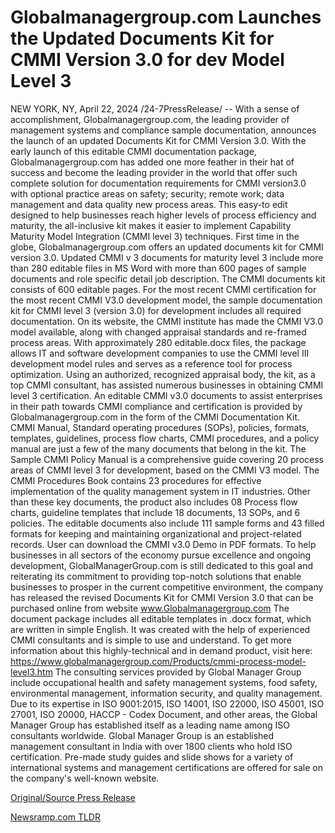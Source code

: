 # Globalmanagergroup.com Launches the Updated Documents Kit for CMMI Version 3.0 for dev Model Level 3

NEW YORK, NY, April 22, 2024 /24-7PressRelease/ -- With a sense of accomplishment, Globalmanagergroup.com, the leading provider of management systems and compliance sample documentation, announces the launch of an updated Documents Kit for CMMI Version 3.0. With the early launch of this editable CMMI documentation package, Globalmanagergroup.com has added one more feather in their hat of success and become the leading provider in the world that offer such complete solution for documentation requirements for CMMI version3.0 with optional practice areas on safety; security; remote work; data management and data quality new process areas.   This easy-to edit designed to help businesses reach higher levels of process efficiency and maturity, the all-inclusive kit makes it easier to implement Capability Maturity Model Integration (CMMI level 3) techniques.   First time in the globe, Globalmanagergroup.com offers an updated documents kit for CMMI version 3.0. Updated CMMI v 3 documents for maturity level 3 include more than 280 editable files in MS Word with more than 600 pages of sample documents and role specific detail job description. The CMMI documents kit consists of 600 editable pages. For the most recent CMMI certification for the most recent CMMI V3.0 development model, the sample documentation kit for CMMI level 3 (version 3.0) for development includes all required documentation. On its website, the CMMI institute has made the CMMI V3.0 model available, along with changed appraisal standards and re-framed process areas. With approximately 280 editable.docx files, the package allows IT and software development companies to use the CMMI level III development model rules and serves as a reference tool for process optimization. Using an authorized, recognized appraisal body, the kit, as a top CMMI consultant, has assisted numerous businesses in obtaining CMMI level 3 certification.  An editable CMMI v3.0 documents to assist enterprises in their path towards CMMI compliance and certification is provided by Globalmanagergroup.com in the form of the CMMI Documentation Kit. CMMI Manual, Standard operating procedures (SOPs), policies, formats, templates, guidelines, process flow charts, CMMI procedures, and a policy manual are just a few of the many documents that belong in the kit. The Sample CMMI Policy Manual is a comprehensive guide covering 20 process areas of CMMI level 3 for development, based on the CMMI V3 model. The CMMI Procedures Book contains 23 procedures for effective implementation of the quality management system in IT industries. Other than these key documents, the product also includes 08 Process flow charts, guideline templates that include 18 documents, 13 SOPs, and 6 policies. The editable documents also include 111 sample forms and 43 filled formats for keeping and maintaining organizational and project-related records. User can download the CMMI v3.0 Demo in PDF formats.   To help businesses in all sectors of the economy pursue excellence and ongoing development, GlobalManagerGroup.com is still dedicated to this goal and reiterating its commitment to providing top-notch solutions that enable businesses to prosper in the current competitive environment, the company has released the revised Documents Kit for CMMI Version 3.0 that can be purchased online from website www.Globalmanagergroup.com  The document package includes all editable templates in .docx format, which are written in simple English. It was created with the help of experienced CMMI consultants and is simple to use and understand. To get more information about this highly-technical and in demand product, visit here: https://www.globalmanagergroup.com/Products/cmmi-process-model-level3.htm  The consulting services provided by Global Manager Group include occupational health and safety management systems, food safety, environmental management, information security, and quality management. Due to its expertise in ISO 9001:2015, ISO 14001, ISO 22000, ISO 45001, ISO 27001, ISO 20000, HACCP - Codex Document, and other areas, the Global Manager Group has established itself as a leading name among ISO consultants worldwide. Global Manager Group is an established management consultant in India with over 1800 clients who hold ISO certification. Pre-made study guides and slide shows for a variety of international systems and management certifications are offered for sale on the company's well-known website. 

[Original/Source Press Release](https://www.24-7pressrelease.com/press-release/510174/globalmanagergroupcom-launches-the-updated-documents-kit-for-cmmi-version-30-for-dev-model-level-3) 

[Newsramp.com TLDR](https://newsramp.com/None) 